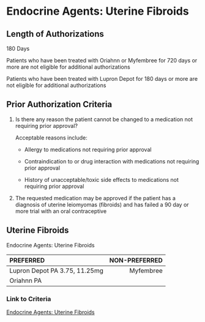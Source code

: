 # Endocrine Agents: Uterine Fibroids

## Length of Authorizations

180 Days

Patients who have been treated with Oriahnn or Myfembree for 720 days or more are not eligible for additional authorizations

Patients who have been treated with Lupron Depot for 180 days or more are not eligible for additional authorizations

## Prior Authorization Criteria

1. Is there any reason the patient cannot be changed to a medication not requiring prior approval?

    Acceptable reasons include:

    - Allergy to medications not requiring prior approval

    - Contraindication to or drug interaction with medications not requiring prior approval

    - History of unacceptable/toxic side effects to medications not requiring prior approval

2. The requested medication may be approved if the patient has a diagnosis of uterine leiomyomas (fibroids) and has failed a 90 day or more trial with an oral contraceptive

## Uterine Fibroids

Endocrine Agents: Uterine Fibroids

| PREFERRED | NON-PREFERRED |
| :--- | ---: |
| Lupron Depot PA 3.75, 11.25mg | Myfembree |
| Oriahnn PA                    |           |

### Link to Criteria

[Endocrine Agents: Uterine Fibroids](https://pharmacy.medicaid.ohio.gov/sites/default/files/20220415_UPDL_Criteria_FINAL_.pdf#page=57)
